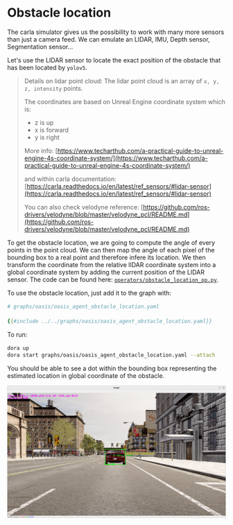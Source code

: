 # Obstacle location

The carla simulator gives us the possibility to work with many more sensors than just a camera feed. We can emulate an LIDAR, IMU, Depth sensor, Segmentation sensor...

Let's use the LIDAR sensor to locate the exact position of the obstacle that has been located by `yolov5`.

> Details on lidar point cloud:
> The lidar point cloud is an array of `x, y, z, intensity` points.
> 
> The coordinates are based on Unreal Engine coordinate system which is: 
> - z is up
> - x is forward
> - y is right
> 
>  More info: [https://www.techarthub.com/a-practical-guide-to-unreal-engine-4s-coordinate-system/](https://www.techarthub.com/a-practical-guide-to-unreal-engine-4s-coordinate-system/)
> 
> and within carla documentation: [https://carla.readthedocs.io/en/latest/ref_sensors/#lidar-sensor](https://carla.readthedocs.io/en/latest/ref_sensors/#lidar-sensor)
> 
> You can also check velodyne reference: [https://github.com/ros-drivers/velodyne/blob/master/velodyne_pcl/README.md](https://github.com/ros-drivers/velodyne/blob/master/velodyne_pcl/README.md)

To get the obstacle location, we are going to compute the angle of every points in the point cloud. We can then map the angle of each pixel of the bounding box to a real point and therefore infere its location. We then transform the coordinate from the relative lIDAR coordinate system into a global coordinate system by adding the current position of the LIDAR sensor. The code can be found here: [`operators/obstacle_location_op.py`](https://github.com/dora-rs/dora-drives/blob/main/operators/obstacle_location_op.py). 

To use the obstacle location, just add it to the graph with:

```yaml
# graphs/oasis/oasis_agent_obstacle_location.yaml

{{#include ../../graphs/oasis/oasis_agent_obstacle_location.yaml}}
```

To run: 

```bash
dora up
dora start graphs/oasis/oasis_agent_obstacle_location.yaml --attach
```

You should be able to see a dot within the bounding box representing the estimated location in global coordinate of the obstacle.

<p align="center">
    <img src="./obstacle_location.png" width="800">
</p>
